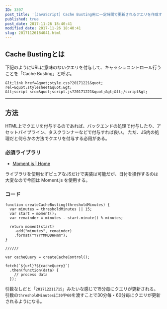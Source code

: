 ```yaml
---
ID: 3397
post_title: '[JavaScript] Cache Busting用に一定時間で更新されるクエリを作成する方法'
published: true
post_date: 2017-11-26 18:40:41
modified_date: 2017-11-26 18:40:41
slug: 20171126184041.html
---
```

## Cache Bustingとは

下記のようにURLに意味のないクエリを付与して、キャッシュコントロール行うことを「Cache Busting」と呼ぶ。

```language-html
&lt;link href=&quot;style.css?20171221&quot; rel=&quot;stylesheet&quot;&gt;
&lt;script src=&quot;script.js?20171221&quot;&gt;&lt;/script&gt;
```

---

## 方法

HTML上でクエリを付与するのであれば、バックエンドの処理で付与したり、アセットパイプライン、タスクランナーなどで付与すれば良い。
ただ、JS内の処理だと何らかの方法でクエリを付与する必用がある。


### 必須ライブラリ

- [Moment.js | Home](https://momentjs.com/)

ライブラリを使用せずピュアなJSだけで実装は可能だが、日付を操作するのは大変なので今回は Moment.js を使用する。

### コード

```language-js
function createCacheBusting(thresholdMinutes) {
  var minutes = thresholdMinutes || 15;
  var start = moment();
  var remainder = minutes - start.minute() % minutes;

  return moment(start)
    .add("minutes", remainder)
    .format("YYYYMMDDHHmm");
}

//////

var cacheQuery = createCacheControl();

fetch(`${url}?${cacheQuery}`)
  .then(function(data) {
    // process data
  });
```

引数なしだと「`201712211715`」みたいな感じで15分毎にクエリが更新される。 
引数の`thresholdMinutes`に`30`や`60`を渡すことで30分毎・60分毎にクエリが更新されるようになる。